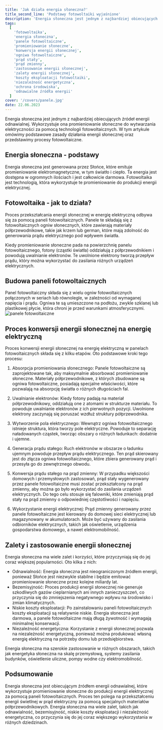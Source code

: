 ```yaml
---
title: 'Jak działa energia słoneczna?'
title_second_line: 'Podstawy fotowoltaiki wyjaśnione'
description: 'Energia słoneczna jest jednym z najbardziej obiecujących źródeł energii odnawialnej. Wykorzystuje ona promieniowanie słoneczne do wytwarzania elektryczności za pomocą technologii fotowoltaicznych. W tym artykule omówimy podstawowe zasady działania energii słonecznej oraz przedstawimy procesy fotowoltaiczne.'
tags:
  [
    'fotowoltaika',
    'energia słoneczna',
    'panele fotowoltaiczne',
    'promieniowanie słoneczne',
    'konwersja energii słonecznej',
    'ogniwa fotowoltaiczne',
    'prąd stały',
    'prąd zmienny',
    'zastosowanie energii słonecznej',
    'zalety energii słonecznej',
    'koszty eksploatacji fotowoltaiki',
    'niezależność energetyczna',
    'ochrona środowiska',
    'odnawialne źródła energii'
  ]
cover: '/covers/panele.jpg'
date: 22.06.2023
---
```


Energia słoneczna jest jednym z najbardziej obiecujących źródeł energii odnawialnej. Wykorzystuje ona promieniowanie słoneczne do wytwarzania elektryczności za pomocą technologii fotowoltaicznych. W tym artykule omówimy podstawowe zasady działania energii słonecznej oraz przedstawimy procesy fotowoltaiczne.

## Energia słoneczna - podstawy

Energia słoneczna jest generowana przez Słońce, które emituje promieniowanie elektromagnetyczne, w tym światło i ciepło. Ta energia jest dostępna w ogromnych ilościach i jest całkowicie darmowa. Fotowoltaika jest technologią, która wykorzystuje te promieniowanie do produkcji energii elektrycznej.

## Fotowoltaika - jak to działa?

Proces przekształcania energii słonecznej w energię elektryczną odbywa się za pomocą paneli fotowoltaicznych. Panele te składają się z fotowoltaicznych ogniw słonecznych, które zawierają materiały półprzewodnikowe, takie jak krzem lub german, które mają zdolność do generowania prądu elektrycznego pod wpływem światła.

Kiedy promieniowanie słoneczne pada na powierzchnię panelu fotowoltaicznego, fotony (cząstki światła) oddziałują z półprzewodnikiem i powodują uwalnianie elektronów. Te uwolnione elektrony tworzą przepływ prądu, który można wykorzystać do zasilania różnych urządzeń elektrycznych.

## Budowa paneli fotowoltaicznych

Panel fotowoltaiczny składa się z wielu ogniw fotowoltaicznych połączonych w seriach lub równolegle, w zależności od wymaganej napięcia i prądu. Ogniwa te są umieszczone na podłożu, zwykle szklanej lub plastikowej płycie, która chroni je przed warunkami atmosferycznymi.
![panele fotowoltaiczne](/covers/panele.jpg)

## Proces konwersji energii słonecznej na energię elektryczną

Proces konwersji energii słonecznej na energię elektryczną w panelach fotowoltaicznych składa się z kilku etapów. Oto podstawowe kroki tego procesu:

1. Absorpcja promieniowania słonecznego: Panele fotowoltaiczne są zaprojektowane tak, aby maksymalnie absorbować promieniowanie słoneczne. Materiały półprzewodnikowe, z których zbudowane są ogniwa fotowoltaiczne, posiadają specjalne właściwości, które pozwalają na absorpcję światła o różnych długościach fal.

2. Uwalnianie elektronów: Kiedy fotony padają na materiał półprzewodnikowy, oddziałują one z atomami w strukturze materiału. To powoduje uwalnianie elektronów z ich pierwotnych pozycji. Uwolnione elektrony zaczynają się poruszać wzdłuż struktury półprzewodnika.

3. Wytworzenie pola elektrycznego: Wewnątrz ogniwa fotowoltaicznego istnieje struktura, która tworzy pole elektryczne. Powoduje to separację naładowanych cząstek, tworząc obszary o różnych ładunkach: dodatnie i ujemne.

4. Generacja prądu stałego: Ruch elektronów w obszarze o ładunku ujemnym powoduje przepływ prądu elektrycznego. Ten prąd skierowany jest do złącza ogniwa fotowoltaicznego, które zbiera generowany prąd i przesyła go do zewnętrznego obwodu.

5. Konwersja prądu stałego na prąd zmienny: W przypadku większości domowych i przemysłowych zastosowań, prąd stały wygenerowany przez panele fotowoltaiczne musi zostać przekształcony na prąd zmienny, aby można go było wykorzystać do zasilania urządzeń elektrycznych. Do tego celu stosuje się falowniki, które zmieniają prąd stały na prąd zmienny o odpowiedniej częstotliwości i napięciu.

6. Wykorzystanie energii elektrycznej: Prąd zmienny generowany przez panele fotowoltaiczne jest kierowany do domowej sieci elektrycznej lub magazynowany w akumulatorach. Może być używany do zasilania odbiorników elektrycznych, takich jak oświetlenie, urządzenia gospodarstwa domowego, a nawet elektromobilność.

## Zalety i zastosowanie energii słonecznej

Energia słoneczna ma wiele zalet i korzyści, które przyczyniają się do jej coraz większej popularności. Oto kilka z nich:

- Odnawialność: Energia słoneczna jest nieograniczonym źródłem energii, ponieważ Słońce jest niezwykle stabilne i będzie emitować promieniowanie słoneczne przez kolejne miliardy lat.
- Bezemisyjność: Proces produkcji energii słonecznej nie generuje szkodliwych gazów cieplarnianych ani innych zanieczyszczeń, co przyczynia się do zmniejszenia negatywnego wpływu na środowisko i zmian klimatycznych.
- Niskie koszty eksploatacji: Po zainstalowaniu paneli fotowoltaicznych koszty eksploatacji są relatywnie niskie. Energia słoneczna jest darmowa, a panele fotowoltaiczne mają długą żywotność i wymagają minimalnej konserwacji.
- Niezależność energetyczna: Korzystanie z energii słonecznej pozwala na niezależność energetyczną, ponieważ można produkować własną energię elektryczną na potrzeby domu lub przedsiębiorstwa.

Energia słoneczna ma szerokie zastosowanie w różnych obszarach, takich jak energetyka słoneczna na skalę przemysłową, systemy zasilania budynków, oświetlenie uliczne, pompy wodne czy elektromobilność.

## Podsumowanie

Energia słoneczna jest obiecującym źródłem energii odnawialnej, które wykorzystuje promieniowanie słoneczne do produkcji energii elektrycznej za pomocą paneli fotowoltaicznych. Proces ten polega na przekształceniu energii świetlnej w prąd elektryczny za pomocą specjalnych materiałów półprzewodnikowych. Energia słoneczna ma wiele zalet, takich jak odnawialność, bezemisyjność, niskie koszty eksploatacji i niezależność energetyczna, co przyczynia się do jej coraz większego wykorzystania w różnych dziedzinach.
